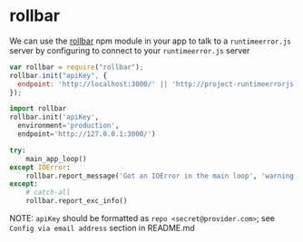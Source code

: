 # rollbar

We can use the [rollbar](https://github.com/develsadvocates/node_rollbar) npm module in your app to talk to a `runtimeerror.js` server by configuring to connect to your `runtimeerror.js` server

``` javascript
var rollbar = require("rollbar");
rollbar.init("apiKey", {
  endpoint: 'http://localhost:3000/' || 'http://project-runtimeerrorjs.herokuapp.com/',
});
```

``` python
import rollbar
rollbar.init('apiKey',
  environment='production',
  endpoint='http://127.0.0.1:3000/')

try:
    main_app_loop()
except IOError:
    rollbar.report_message('Got an IOError in the main loop', 'warning')
except:
    # catch-all
    rollbar.report_exc_info()
```

NOTE: `apiKey` should be formatted as `repo <secret@provider.com>`; see `Config via email address` section in README.md

